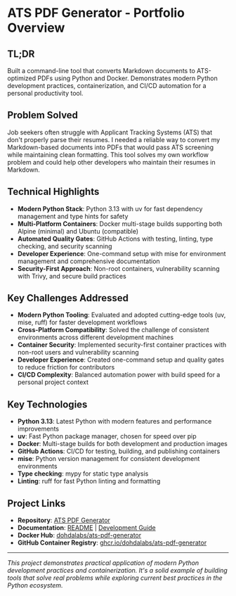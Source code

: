 # ATS PDF Generator - Portfolio Overview

## TL;DR

Built a command-line tool that converts Markdown documents to ATS-optimized PDFs using Python and Docker. Demonstrates modern Python development practices, containerization, and CI/CD automation for a personal productivity tool.

## Problem Solved

Job seekers often struggle with Applicant Tracking Systems (ATS) that don't properly parse their resumes. I needed a reliable way to convert my Markdown-based documents into PDFs that would pass ATS screening while maintaining clean formatting. This tool solves my own workflow problem and could help other developers who maintain their resumes in Markdown.

## Technical Highlights

- **Modern Python Stack**: Python 3.13 with uv for fast dependency management and type hints for safety
- **Multi-Platform Containers**: Docker multi-stage builds supporting both Alpine (minimal) and Ubuntu (compatible)
- **Automated Quality Gates**: GitHub Actions with testing, linting, type checking, and security scanning
- **Developer Experience**: One-command setup with mise for environment management and comprehensive documentation
- **Security-First Approach**: Non-root containers, vulnerability scanning with Trivy, and secure build practices

## Key Challenges Addressed

- **Modern Python Tooling**: Evaluated and adopted cutting-edge tools (uv, mise, ruff) for faster development workflows
- **Cross-Platform Compatibility**: Solved the challenge of consistent environments across different development machines
- **Container Security**: Implemented security-first container practices with non-root users and vulnerability scanning
- **Developer Experience**: Created one-command setup and quality gates to reduce friction for contributors
- **CI/CD Complexity**: Balanced automation power with build speed for a personal project context

## Key Technologies

- **Python 3.13**: Latest Python with modern features and performance improvements
- **uv**: Fast Python package manager, chosen for speed over pip
- **Docker**: Multi-stage builds for both development and production images
- **GitHub Actions**: CI/CD for testing, building, and publishing containers
- **mise**: Python version management for consistent development environments
- **Type checking**: mypy for static type analysis
- **Linting**: ruff for fast Python linting and formatting

## Project Links

- **Repository**: [ATS PDF Generator](https://github.com/dohdalabs/ats-pdf-generator)
- **Documentation**: [README](README.md) | [Development Guide](DEVELOPMENT.md)
- **Docker Hub**: [dohdalabs/ats-pdf-generator](https://hub.docker.com/r/dohdalabs/ats-pdf-generator)
- **GitHub Container Registry**: [ghcr.io/dohdalabs/ats-pdf-generator](https://ghcr.io/dohdalabs/ats-pdf-generator)

---

*This project demonstrates practical application of modern Python development practices and containerization. It's a solid example of building tools that solve real problems while exploring current best practices in the Python ecosystem.*
